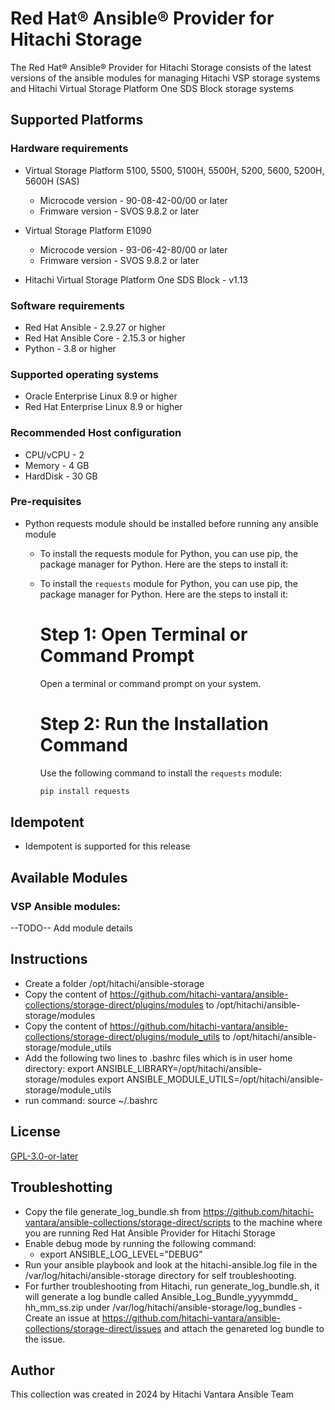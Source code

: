 # Red Hat® Ansible® Provider for Hitachi Storage

The Red Hat® Ansible® Provider for Hitachi Storage consists of the latest versions of the ansible modules for managing Hitachi VSP storage systems 
and Hitachi Virtual Storage Platform One SDS Block storage systems

## Supported Platforms

### Hardware requirements
- Virtual Storage Platform 5100, 5500, 5100H, 5500H, 5200, 5600, 5200H, 5600H (SAS)
    - Microcode version - 90-08-42-00/00 or later
    - Frimware version - SVOS 9.8.2 or later

- Virtual Storage Platform E1090
    - Microcode version - 93-06-42-80/00 or later
    - Frimware version - SVOS 9.8.2 or later

- Hitachi Virtual Storage Platform One SDS Block - v1.13

### Software requirements
- Red Hat Ansible - 2.9.27 or higher
- Red Hat Ansible Core - 2.15.3 or higher
- Python - 3.8 or higher

### Supported operating systems
- Oracle Enterprise Linux 8.9 or higher
- Red Hat Enterprise Linux 8.9 or higher

### Recommended Host configuration
- CPU/vCPU - 2
- Memory - 4 GB
- HardDisk - 30 GB

### Pre-requisites

- Python requests module should be installed before running any ansible module

    - To install the requests module for Python, you can use pip, the package manager for Python. Here are the steps to install it:


    - To install the `requests` module for Python, you can use pip, the package manager for Python. Here are the steps to install it:

        # Step 1: Open Terminal or Command Prompt

        Open a terminal or command prompt on your system.

        # Step 2: Run the Installation Command

        Use the following command to install the `requests` module:

        ```bash
        pip install requests
        ```

## Idempotent
- Idempotent is supported for this release

## Available Modules
### VSP Ansible modules:

--TODO-- Add module details

## Instructions
- Create a folder /opt/hitachi/ansible-storage
- Copy the content of https://github.com/hitachi-vantara/ansible-collections/storage-direct/plugins/modules to  /opt/hitachi/ansible-storage/modules
- Copy the content of https://github.com/hitachi-vantara/ansible-collections/storage-direct/plugins/module_utils to  /opt/hitachi/ansible-storage/module_utils
- Add the following two lines to .bashrc files which is in user home directory:
    export ANSIBLE_LIBRARY=/opt/hitachi/ansible-storage/modules
    export ANSIBLE_MODULE_UTILS=/opt/hitachi/ansible-storage/module_utils
- run command: source  ~/.bashrc

## License
[GPL-3.0-or-later](https://www.gnu.org/licenses/gpl-3.0.en.html)


## Troubleshotting
- Copy the file generate_log_bundle.sh from https://github.com/hitachi-vantara/ansible-collections/storage-direct/scripts to the machine where you are running Red Hat Ansible Provider for Hitachi
Storage
- Enable debug mode by running the following command:
  - export ANSIBLE_LOG_LEVEL=”DEBUG”
- Run your ansible playbook and look at the hitachi-ansible.log file in the /var/log/hitachi/ansible-storage directory for self troubleshooting.
- For further troubleshooting from Hitachi, run generate_log_bundle.sh,  it will generate a log bundle called Ansible_Log_Bundle_yyyymmdd_ hh_mm_ss.zip under /var/log/hitachi/ansible-storage/log_bundles
      - Create an issue at https://github.com/hitachi-vantara/ansible-collections/storage-direct/issues and attach the genareted log bundle to the issue.
      
## Author

This collection was created in 2024 by Hitachi Vantara Ansible Team